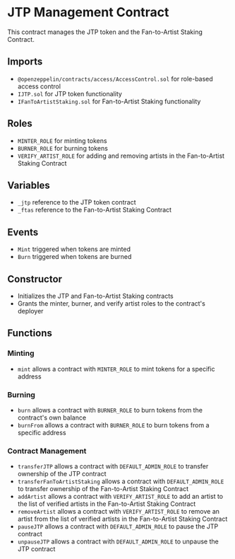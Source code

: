 # JTP Management Contract

This contract manages the JTP token and the Fan-to-Artist Staking Contract.

## Imports
- `@openzeppelin/contracts/access/AccessControl.sol` for role-based access control
- `IJTP.sol` for JTP token functionality
- `IFanToArtistStaking.sol` for Fan-to-Artist Staking functionality

## Roles
- `MINTER_ROLE` for minting tokens
- `BURNER_ROLE` for burning tokens
- `VERIFY_ARTIST_ROLE` for adding and removing artists in the Fan-to-Artist Staking Contract

## Variables
- `_jtp` reference to the JTP token contract
- `_ftas` reference to the Fan-to-Artist Staking Contract

## Events
- `Mint` triggered when tokens are minted
- `Burn` triggered when tokens are burned

## Constructor
- Initializes the JTP and Fan-to-Artist Staking contracts
- Grants the minter, burner, and verify artist roles to the contract's deployer

## Functions

### Minting
- `mint` allows a contract with `MINTER_ROLE` to mint tokens for a specific address

### Burning
- `burn` allows a contract with `BURNER_ROLE` to burn tokens from the contract's own balance
- `burnFrom` allows a contract with `BURNER_ROLE` to burn tokens from a specific address

### Contract Management
- `transferJTP` allows a contract with `DEFAULT_ADMIN_ROLE` to transfer ownership of the JTP contract
- `transferFanToArtistStaking` allows a contract with `DEFAULT_ADMIN_ROLE` to transfer ownership of the Fan-to-Artist Staking Contract
- `addArtist` allows a contract with `VERIFY_ARTIST_ROLE` to add an artist to the list of verified artists in the Fan-to-Artist Staking Contract
- `removeArtist` allows a contract with `VERIFY_ARTIST_ROLE` to remove an artist from the list of verified artists in the Fan-to-Artist Staking Contract
- `pauseJTP` allows a contract with `DEFAULT_ADMIN_ROLE` to pause the JTP contract
- `unpauseJTP` allows a contract with `DEFAULT_ADMIN_ROLE` to unpause the JTP contract
